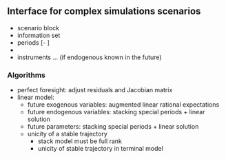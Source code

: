 ## Interface for complex simulations scenarios

- scenario block
- information set <date>
 - periods <date> [- <date>]
 - <symbol> <value>
 - instruments <exogenous variables>... (if endogenous known in the
   future)
   
### Algorithms
- perfect foresight: adjust residuals and Jacobian matrix
- linear model:
  - future exogenous variables: augmented linear rational expectations
  - future endogenous variables: stacking special periods + linear solution 
  - future parameters: stacking special periods + linear solution
  - unicity of a stable trajectory
    - stack model must be full rank
	- unicity of stable trajectory in terminal model
